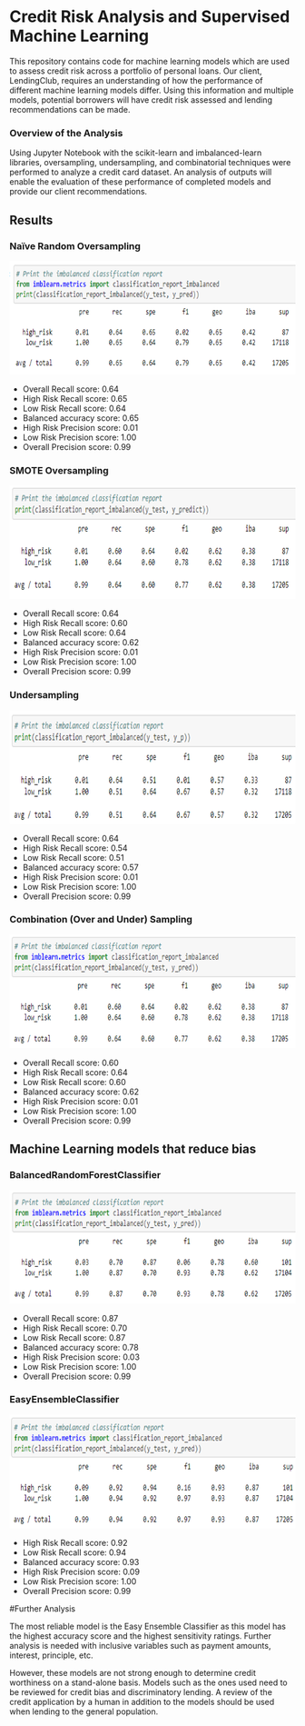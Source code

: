 # Credit Risk Analysis and Supervised Machine Learning
This repository contains code for machine learning models which are used to assess credit risk across a portfolio of personal loans. Our client, LendingClub, requires an understanding of how the performance of different machine learning models differ. Using this information and multiple models, potential borrowers will have credit risk assessed and lending recommendations can be made. 

### Overview of the Analysis 
Using Jupyter Notebook with the scikit-learn and imbalanced-learn libraries, oversampling, undersampling, and combinatorial techniques were performed to analyze a credit card dataset. An analysis of outputs will enable the evaluation of these performance of completed models and provide our client recommendations. 

## Results

### Naïve Random Oversampling
<img src="https://github.com/jratliff1215/Credit_Risk_Analysis/blob/main/Images/NaiveRandom.PNG" width="750" height="200"> 

- Overall Recall score: 0.64
- High Risk Recall score: 0.65
- Low Risk Recall score: 0.64
- Balanced accuracy score: 0.65
- High Risk Precision score: 0.01
- Low Risk Precision score: 1.00
- Overall Precision score: 0.99

### SMOTE Oversampling
<img src="https://github.com/jratliff1215/Credit_Risk_Analysis/blob/main/Images/SmoteOver.PNG" width="750" height="200"> 

- Overall Recall score: 0.64
- High Risk Recall score: 0.60
- Low Risk Recall score: 0.64
- Balanced accuracy score: 0.62
- High Risk Precision score: 0.01
- Low Risk Precision score: 1.00
- Overall Precision score: 0.99

### Undersampling
<img src="https://github.com/jratliff1215/Credit_Risk_Analysis/blob/main/Images/Undersampling.PNG" width="750" height="200"> 

- Overall Recall score: 0.64
- High Risk Recall score: 0.54
- Low Risk Recall score: 0.51
- Balanced accuracy score: 0.57
- High Risk Precision score: 0.01
- Low Risk Precision score: 1.00
- Overall Precision score: 0.99

### Combination (Over and Under) Sampling
<img src="https://github.com/jratliff1215/Credit_Risk_Analysis/blob/main/Images/Combination.PNG" width="750" height="200"> 

- Overall Recall score: 0.60
- High Risk Recall score: 0.64
- Low Risk Recall score: 0.60
- Balanced accuracy score: 0.62
- High Risk Precision score: 0.01
- Low Risk Precision score: 1.00
- Overall Precision score: 0.99

## Machine Learning models that reduce bias

### BalancedRandomForestClassifier

<img src="https://github.com/jratliff1215/Credit_Risk_Analysis/blob/main/Images/BalancedRandonForest.PNG" width="750" height="200"> 

- Overall Recall score: 0.87
- High Risk Recall score: 0.70
- Low Risk Recall score: 0.87
- Balanced accuracy score: 0.78
- High Risk Precision score: 0.03
- Low Risk Precision score: 1.00
- Overall Precision score: 0.99

### EasyEnsembleClassifier

<img src="https://github.com/jratliff1215/Credit_Risk_Analysis/blob/main/Images/EasyEnsemble.PNG" width="750" height="200"> 

- High Risk Recall score: 0.92
- Low Risk Recall score: 0.94
- Balanced accuracy score: 0.93
- High Risk Precision score: 0.09
- Low Risk Precision score: 1.00
- Overall Precision score: 0.99


#Further Analysis

The most reliable model is the Easy Ensemble Classifier as this model has the highest accuracy score and the highest sensitivity ratings. Further analysis is needed with inclusive variables such as payment amounts, interest, principle, etc. 

However, these models are not strong enough to determine credit worthiness on a stand-alone basis. Models such as the ones used need to be reviewed for credit bias and discriminatory lending. A review of the credit application by a human in addition to the models should be used when lending to the general population. 
